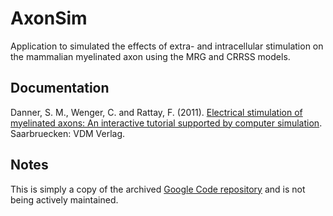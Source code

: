 # AxonSim
Application to simulated the effects of extra- and intracellular stimulation on the mammalian myelinated axon using the MRG and CRRSS models.

## Documentation
Danner, S. M., Wenger, C. and Rattay, F. (2011). [Electrical stimulation of myelinated axons: An interactive tutorial supported by computer simulation](doc/Danner-Wenger-Rattay-2011-VDM.pdf). Saarbruecken: VDM Verlag. 

## Notes
This is simply a copy of the archived [Google Code repository](https://code.google.com/archive/p/axonsim/) and is not being actively maintained.

